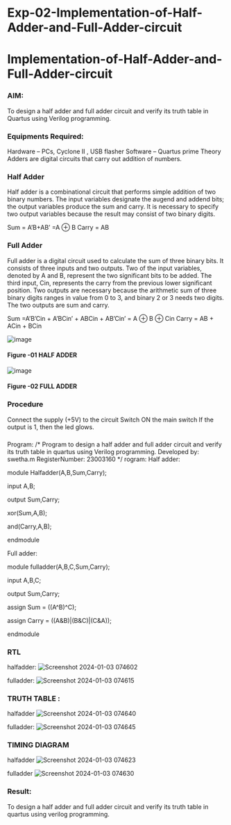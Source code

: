 # Exp-02-Implementation-of-Half-Adder-and-Full-Adder-circuit

# Implementation-of-Half-Adder-and-Full-Adder-circuit
### AIM:
To design a half adder and full adder circuit and verify its truth table in Quartus using Verilog programming.

### Equipments Required:
Hardware – PCs, Cyclone II , USB flasher
Software – Quartus prime
Theory
Adders are digital circuits that carry out addition of numbers.

### Half Adder
Half adder is a combinational circuit that performs simple addition of two binary numbers. The input variables designate the augend and addend bits; the output variables produce the sum and carry. It is necessary to specify two output variables because the result may consist of two binary digits.

Sum = A’B+AB’ =A ⊕ B Carry = AB

### Full Adder
Full adder is a digital circuit used to calculate the sum of three binary bits. It consists of three inputs and two outputs. Two of the input variables, denoted by A and B, represent the two significant bits to be added. The third input, Cin, represents the carry from the previous lower significant position. Two outputs are necessary because the arithmetic sum of three binary digits ranges in value from 0 to 3, and binary 2 or 3 needs two digits. The two outputs are sum and carry.

Sum =A’B’Cin + A’BCin’ + ABCin + AB’Cin’ = A ⊕ B ⊕ Cin Carry = AB + ACin + BCin

 ![image](https://user-images.githubusercontent.com/36288975/163552156-a13e5a56-c638-4110-97d9-8896907c8d25.png)

#### Figure -01 HALF ADDER 


![image](https://user-images.githubusercontent.com/36288975/163552057-b3547877-6d07-45b4-b7e0-bcfebfad9e1d.png)

#### Figure -02 FULL ADDER 

### Procedure
Connect the supply (+5V) to the circuit
Switch ON the main switch
If the output is 1, then the led glows.
### 
Program:
/*
Program to design a half adder and full adder circuit and verify its truth table in quartus using Verilog programming.
Developed by: swetha.m
RegisterNumber: 23003160 
*/
rogram: Half adder:

module Halfadder(A,B,Sum,Carry);

input A,B;

output Sum,Carry;

xor(Sum,A,B);

and(Carry,A,B);

endmodule

Full adder:

module fulladder(A,B,C,Sum,Carry);

input A,B,C;

output Sum,Carry;

assign Sum = ((A^B)^C);

assign Carry = ((A&B)|(B&C)|(C&A));

endmodule





### RTL
halfadder:
![Screenshot 2024-01-03 074602](https://github.com/swetha23003160/Exp-02-Implementation-of-Half-Adder-and-Full-Adder-circuit/assets/150416143/80069f1a-2166-4096-9500-0b793cd47123)

fulladder:
![Screenshot 2024-01-03 074615](https://github.com/swetha23003160/Exp-02-Implementation-of-Half-Adder-and-Full-Adder-circuit/assets/150416143/443dc5b1-2b47-4ab0-97e4-80a63115f91f)


### TRUTH TABLE :

halfadder
![Screenshot 2024-01-03 074640](https://github.com/swetha23003160/Exp-02-Implementation-of-Half-Adder-and-Full-Adder-circuit/assets/150416143/0d3d7c0c-22ca-4fcf-8a6a-9445225c61d3)

fulladder:
![Screenshot 2024-01-03 074645](https://github.com/swetha23003160/Exp-02-Implementation-of-Half-Adder-and-Full-Adder-circuit/assets/150416143/ebd14042-acec-42eb-9325-f4b90024b98e)

### TIMING DIAGRAM
halfadder
![Screenshot 2024-01-03 074623](https://github.com/swetha23003160/Exp-02-Implementation-of-Half-Adder-and-Full-Adder-circuit/assets/150416143/09b26cb2-60f4-42f4-abe3-975de24795a3)

fulladder
![Screenshot 2024-01-03 074630](https://github.com/swetha23003160/Exp-02-Implementation-of-Half-Adder-and-Full-Adder-circuit/assets/150416143/f5e25589-00a6-4d13-b91f-085e7fe3c28d)



### Result:
To design a half adder and full adder circuit and verify its truth table in quartus using verilog programming.

